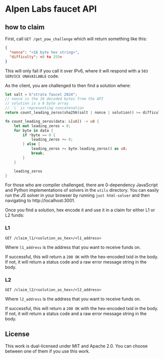 # Alpen Labs faucet API

## how to claim

First, call `GET /get_pow_challenge` which will return something like this:

```json
{
  "nonce": "<16 byte hex string>",
  "difficulty": <0 to 255>
}
```

This will only fail if you call it over IPv6, where it will respond with a `503 SERVICE UNAVAILABLE` code.

As the client, you are challenged to then find a solution where:

```rs
let salt = b"strata faucet 2024";
// nonce is the 16 decoded bytes from the API
// solution is a 8 byte array
// `|` is representing concatenation
return count_leading_zeros(sha256(salt | nonce | solution)) >= difficulty;

fn count_leading_zeros(data: &[u8]) -> u8 {
    let mut leading_zeros = 0;
    for byte in data {
        if *byte == 0 {
            leading_zeros += 8;
        } else {
            leading_zeros += byte.leading_zeros() as u8;
            break;
        }
    }

    leading_zeros
}
```

For those who are compiler challenged, there are 0-dependency JavaScript and Python implementations of solvers in the `utils` directory. You can easily run the JS solver in your browser by running `just html-solver` and then navigating to http://localhost:3001.

Once you find a solution, hex encode it and use it in a claim for either L1 or L2 funds:

### L1

`GET /claim_l1/<solution_as_hex>/<l1_address>`

Where `l1_address` is the address that you want to receive funds on.

If successful, this will return a `200 OK` with the hex-encoded txid in the body.
If not, it will return a status code and a raw error message string in the body.

### L2

`GET /claim_l2/<solution_as_hex>/<l2_address>`

Where `l2_address` is the address that you want to receive funds on.

If successful, this will return a `200 OK` with the hex-encoded txid in the body.
If not, it will return a status code and a raw error message string in the body.

## License

This work is dual-licensed under MIT and Apache 2.0.
You can choose between one of them if you use this work.
